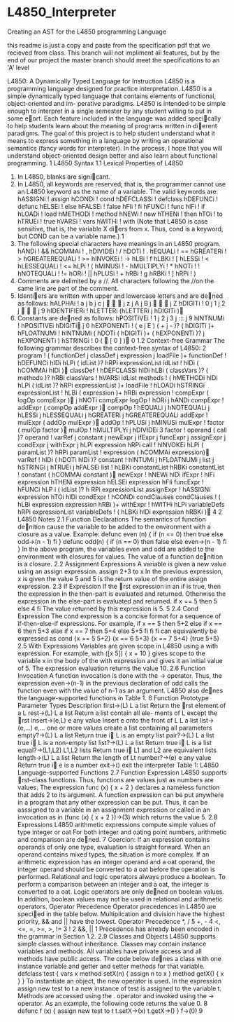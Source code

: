 L4850_Interpreter
=================

Creating an AST for the L4850 programming Language

this readme is just a copy and paste from the specification pdf that we recieved from class. 
This branch will not impliment all features, but by the end of our project the master branch should
meet the specifications to an 'A' level

L4850: A Dynamically Typed Language for Instruction
L4850 is a programming language designed for practice interpretation. L4850 is a simple
dynamically typed language that contains elements of functional, object-oriented and im-
perative paradigms. L4850 is intended to be simple enough to interpret in a single semester
by any student willing to put in some eort. Each feature included in the language was
added specically to help students learn about the meaning of programs written in dierent
paradigms. The goal of this project is to help student understand what it means to express
something in a language by writing an operational semantics (fancy words for interpreter).
In the process, I hope that you will understand object-oriented design better and also learn
about functional programming.
1 L4850 Syntax
1.1 Lexical Properties of L4850
1. In L4850, blanks are signicant.
2. In L4850, all keywords are reserved; that is, the programmer cannot use an L4850
keyword as the name of a variable. The valid keywords are:
hASSIGNi ! assign
hCONDi ! cond
hDEFCLASSi ! defclass
hDEFUNCi ! defunc
hELSEi ! else
hFALSEi ! false
hFIi ! fi
hFUNCi ! func
hIFi ! if
hLOADi ! load
hMETHODi ! method
hNEWi ! new
hTHENi ! then
hTOi ! to
hTRUEi ! true
hVARSi ! vars
hWITHi ! with
(Note that L4850 is case sensitive, that is, the variable X diers from x. Thus, cond is
a keyword, but COND can be a variable name.)
1
3. The following special characters have meanings in an L4850 program.
hANDi ! &&
hCOMMAi ! ,
hDIVIDEi ! /
hDOTi ! .
hEQUALi ! ==
hGREATERi ! >
hGREATEREQUALi ! >=
hINVOKEi ! ->
hLBi ! f
hLBKi ! [
hLESSi ! <
hLESSEQUALi ! <=
hLPi ! (
hMINUSi ! -
hMULTIPLYi ! *
hNOTi ! !
hNOTEQUALi ! !=
hORi ! ||
hPLUSi ! +
hRBi ! g
hRBKi ! ]
hRPi ! )
4. Comments are delimited by a //. All characters following the //on the same line are
part of the comment.
5. Identiers are written with upper and lowercase letters and are dened as follows:
hALPHAi ! a j b j c j    j z j A j B j    j Z
hDIGITi ! 0 j 1 j 2 j    j 9
hIDENTIFIERi ! hLETTERi (hLETTERi j hDIGITi )
6. Constants are dened as follows:
hPOSITIVEi ! 1 j 2 j 3 j ::: j 9
hINTNUMi ! hPOSITIVEi hDIGITi j 0
hEXPONENTi ! ( e j E ) ( + j - )? ( hDIGITi )+
hFLOATNUMi ! hINTNUMi ( hDOTi ( hDIGITi )+
( hEXPONENTi )? j hEXPONENTi )
hSTRINGi ! 0 (  [ 0 ] ) 0
1.2 Context-free Grammar
The following grammar describes the context-free syntax of L4850:
2
program ! ( functionDef
j classDef
j expression
j loadFile )+
functionDef ! hDEFUNCi hIDi hLPi ( idList )? hRPi expressionList
idList ! hIDi ( hCOMMAi hIDi )
classDef ! hDEFCLASSi hIDi hLBi ( classVars )? ( methods )? hRBi
classVars ! hVARSi idList
methods ! ( hMETHODi hIDi hLPi ( idList )? hRPi expressionList )+
loadFile ! hLOADi hSTRINGi
expressionList ! hLBi ( expression )+ hRBi
expression ! compExpr ( logOp compExpr )
j hNOTi compExpr
logOp ! hORi j hANDi
compExpr ! addExpr ( compOp addExpr )
compOp ! hEQUALi j hNOTEQUALi j hLESSi j hLESSEQUALi
j hGREATERi j hGREATEREQUALi
addExpr ! mulExpr ( addOp mulExpr )
addOp ! hPLUSi j hMINUSi
mulExpr ! factor ( mulOp factor )
mulOp ! hMULTIPLYi j hDIVIDEi
3
factor ! operand ( call )?
operand ! varRef j constant j newExpr j ifExpr
j funcExpr j assignExpr j condExpr
j withExpr j hLPi expression hRPi
call ! hINVOKEi hLPi ( paramList )? hRPi
paramList ! expression ( hCOMMAi expression)
varRef ! hIDi ( hDOTi hIDi )?
constant ! hINTUMi j hFLOATNUMi j list j hSTRINGi
j hTRUEi j hFALSEi
list ! hLBKi constantList hRBKi
constantList ! constant ( hCOMMAi constant )
newExpr ! hNEWi hIDi
ifExpr ! hIFi expression hTHENi expression hELSEi expression hFIi
funcExpr ! hFUNCi hLP i ( idList )? h RPi expressionList
assignExpr ! hASSIGNi expression hTOi hIDi
condExpr ! hCONDi condClauses
condClauses ! ( hLBi expression expression hRBi )+
withExpr ! hWITHi hLPi variableDefs hRPi expressionList
variableDefs ! ( hLBKi hIDi expression hRBKi )
4
2 L4850 Notes
2.1 Function Declarations
The semantics of function denition cause the variable to be added to the environment with
a closure as a value.
Example:
defunc even (n) {
if (n == 0) then
true
else
odd->(n - 1)
fi
}
defunc odd(n) {
if (n == 0) then
false
else
even->(n - 1)
fi
}
In the above program, the variables even and odd are added to the environment with closures
for values. The value of a function denition is a closure.
2.2 Assignment Expressions
A variable is given a new value using an assign expression.
assign 2+3 to x
In the previous expression, x is given the value 5 and 5 is the return value of the entire
assign expression.
2.3 If Expression
If the rst expression in an if is true, then the expression in the then-part is evaluated and
returned. Otherwise the expression in the else-part is evaluated and returned.
if x == 5 then 5 else 4 fi
The value returned by this expression is 5.
5
2.4 Cond Expression
The cond expression is a concise format for a sequence of if-then-else-if expressions.
For example,
if x == 5 then
5+2
else
if x == 6 then
5+3
else
if x == 7 then
5+4
else
5+5
fi
fi
fi
can equivalently be expressed as
cond
{x == 5 5+2}
{x == 6 5+3}
{x == 7 5+4}
{true 5+5}
2.5 With Expressions
Variables are given scope in L4850 using a with expression. For example,
with ([x 5]) {
x + 10
}
gives scope to the variable x in the body of the with expression and gives it an initial value
of 5. The expression evaluation returns the value 10.
2.6 Function Invocation
A function invocation is done with the -> operator. Thus, the expression even->(n-1) in
the previous declaration of odd calls the function even with the value of n-1 as an argument.
L4850 also denes the language-supported functions in Table 1.
6
Function Prototype Parameter Types Description
first->(L) L a list Return the rst element of a
L
rest->(L) L a list Return a list contain all ele-
ments of L except the rst
insert->(e,L) e any value Insert e onto the front of L
L a list
list->(e,...) e,... one or more values create a list containing all
parameters
empty?->(L) L a list Return true i L is an empty
list
pair?->(L) L a list true i L is a non-empty list
list?->(L) L a list Return true i L is a list
equal?->(L1,L2) L1,L2 lists Return true i L1 and L2 are
equivalent lists
length->(L) L a list Return the length of Lt
number?->(e) e any value Return true i e is a number
exit->() exit the interpreter
Table 1: L4850 Language-supported Functions
2.7 Function Expression
L4850 supports rst-class functions. Thus, functions are values just as numbers are values.
The expression
func (x) { x + 2 }
declares a nameless function that adds 2 to its argument. A function expression can be put
anywhere in a program that any other expression can be put. Thus, it can be asssigned to
a variable in an assignment expression or called in an invocation as in
(func (x) { x + 2 })->(3)
which returns the value 5.
2.8 Expressions
L4850 arithmetic expressions compute simple values of type integer or 
oat For both integer
and 
oating point numbers, arithmetic and comparison are dened.
7
Coercion: If an expression contains operands of only one type, evaluation is straight
forward. When an operand contains mixed types, the situation is more complex. If an
arithmetic expression has an integer operand and a 
oat operand, the integer operand should
be converted to a 
oat before the operation is performed.
Relational and logic operators always produce a boolean. To perform a comparison
between an integer and a 
oat, the integer is converted to a 
oat. Logic operators are only
dened on boolean values. In addition, boolean values may not be used in relational and
arithmetic operators.
Operator Precedence Operator precedences in L4850 are specied in the table below.
Multiplication and division have the highest priority, && and || have the lowest.
Operator Precedence
*, / 5
+, - 4
<, <=, =, >=, >, != 3
! 2
&&, || 1
Precedence has already been encoded in the grammar in Section 1.2.
2.9 Classes and Objects
L4850 supports simple classes without inheritance. Classes may contain instance variables
and methods. All variables have private access and all methods have public access. The
code below denes a class with one instance variable and getter and setter methods for that
variable.
defclass test {
vars x
method setX(n) { assign n to x }
method getX() { x }
}
To instantiate an object, the new operator is used. In the expression
assign new test to t
a new instance of test is assigned to the variable t. Methods are accessed using the .
operator and invoked using the -> operator. As an example, the following code returns the
value 0.
8
defunc f (x) {
assign new test to t
t.setX->(x)
t.getX->()
}
f->(0)
9
